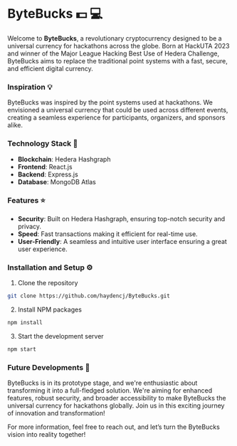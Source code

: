 # ByteBucks :dollar: :computer:

Welcome to **ByteBucks**, a revolutionary cryptocurrency designed to be a universal currency for hackathons across the globe. Born at HackUTA 2023 and winner of the Major League Hacking Best Use of Hedera Challenge, ByteBucks aims to replace the traditional point systems with a fast, secure, and efficient digital currency.

### Inspiration :bulb:

ByteBucks was inspired by the point systems used at hackathons. We envisioned a universal currency that could be used across different events, creating a seamless experience for participants, organizers, and sponsors alike.

### Technology Stack :wrench:

- **Blockchain**: Hedera Hashgraph
- **Frontend**: React.js
- **Backend**: Express.js
- **Database**: MongoDB Atlas

### Features :star:

- **Security**: Built on Hedera Hashgraph, ensuring top-notch security and privacy.
- **Speed**: Fast transactions making it efficient for real-time use.
- **User-Friendly**: A seamless and intuitive user interface ensuring a great user experience.

### Installation and Setup :gear:

1. Clone the repository
```sh
git clone https://github.com/haydencj/ByteBucks.git
```

2. Install NPM packages
```sh
npm install
```

3. Start the development server
```sh
npm start
```

### Future Developments :rocket:

ByteBucks is in its prototype stage, and we're enthusiastic about transforming it into a full-fledged solution. We're aiming for enhanced features, robust security, and broader accessibility to make ByteBucks the universal currency for hackathons globally. Join us in this exciting journey of innovation and transformation!

For more information, feel free to reach out, and let’s turn the ByteBucks vision into reality together!
